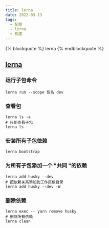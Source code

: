 ```yaml
---
title: lerna
date: 2022-03-13
tags:
  - 配置
  - lerna
  - 构建
---
```


{% blockquote %} lerna {% endblockquote %}

<!--more-->

## [lerna](https://github.com/lerna/lerna)

### 运行子包命令

```shell
lerna run --scope 包名 dev
```

### 查看包

```shell
lerna ls -a
# 只能查看子包
lerna ls
```

### 安装所有子包依赖

```shell
lerna bootstrap 
```

### 为所有子包添加一个 "共同 "的依赖

```shell
lerna add husky --dev 
# 把依赖关系添加到工作区根目录
lerna add husky --dev -W 
```

### 删除依赖

```shell
lerna exec -- yarn remove husky
# 删除所有依赖
lerna clean
```
